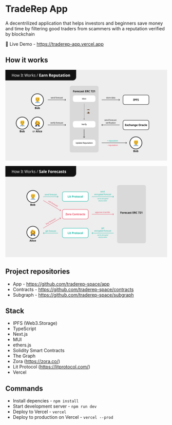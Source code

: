 # TradeRep App

A decentrilized application that helps investors and beginners save money and time by filtering good traders from scammers with a reputation verified by blockchain

🔗 Live Demo - https://traderep-app.vercel.app

## How it works

![How it works 1](docs/images/how-it-works-1.png)

![How it works 2](docs/images/how-it-works-2.png)

## Project repositories

- App - https://github.com/traderep-space/app
- Contracts - https://github.com/traderep-space/contracts
- Subgraph - https://github.com/traderep-space/subgraph

## Stack

- IPFS (Web3.Storage)
- TypeScript
- Next.js
- MUI
- ethers.js
- Solidity Smart Contracts
- The Graph
- Zora (https://zora.co/)
- Lit Protocol (https://litprotocol.com/)
- Vercel

## Commands

- Install depencies - `npm install`
- Start development server - `npm run dev`
- Deploy to Vercel - `vercel`
- Deploy to production on Vercel - `vercel --prod`
